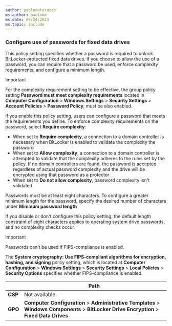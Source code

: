 ```yaml
---
author: paolomatarazzo
ms.author: paoloma
ms.date: 09/24/2023
ms.topic: include
---
```


### Configure use of passwords for fixed data drives

This policy setting specifies whether a password is required to unlock BitLocker-protected fixed data drives. If you choose to allow the use of a password, you can require that a password be used, enforce complexity requirements, and configure a minimum length.

> [!IMPORTANT]
> For the complexity requirement setting to be effective, the group policy setting **Password must meet complexity requirements** located in **Computer Configuration** > **Windows Settings** > **Security Settings** > **Account Policies** > **Password Policy**, must be also enabled.

If you enable this policy setting, users can configure a password that meets the requirements you define. To enforce complexity requirements on the password, select **Require complexity**:

- When set to **Require complexity**, a connection to a domain controller is necessary when BitLocker is enabled to validate the complexity the password
- When set to **Allow complexity**, a connection to a domain controller is attempted to validate that the complexity adheres to the rules set by the policy. If no domain controllers are found, the password is accepted regardless of actual password complexity and the drive will be encrypted using that password as a protector
- When set to **Do not allow complexity**, password complexity isn't validated

Passwords must be at least eight characters. To configure a greater minimum length for the password, specify the desired number of characters under **Minimum password length**

If you disable or don't configure this policy setting, the default length constraint of eight characters applies to operating system drive passwords, and no complexity checks occur.

> [!IMPORTANT]
> Passwords can't be used if FIPS-compliance is enabled.
>
> The **System cryptography: Use FIPS-compliant algorithms for encryption, hashing, and signing** policy setting, which is located at **Computer Configuration** > **Windows Settings** > **Security Settings** > **Local Policies** > **Security Options** specifies whether FIPS-compliance is enabled.

|  | Path |
|--|--|
| **CSP** | Not available |
| **GPO** | **Computer Configuration** > **Administrative Templates** > **Windows Components** > **BitLocker Drive Encryption** > **Fixed Data Drives** |

